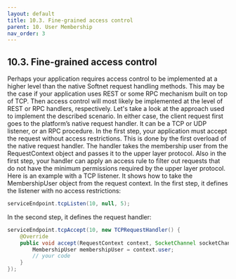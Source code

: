 ```yaml
---
layout: default
title: 10.3. Fine-grained access control
parent: 10. User Membership
nav_order: 3
---
```


## 10.3. Fine-grained access control

Perhaps your application requires access control to be implemented at a higher level than the native Softnet request handling methods. This may be the case if your application uses REST or some RPC mechanism built on top of TCP. Then access control will most likely be implemented at the level of REST or RPC handlers, respectively.
Let's take a look at the approach used to implement the described scenario. In either case, the client request first goes to the platform’s native request handler. It can be a TCP or UDP listener, or an RPC procedure. In the first step, your application must accept the request without access restrictions. This is done by the first overload of the native request handler. The handler takes the membership user from the <span class="datatype">RequestContext</span> object and passes it to the upper layer protocol.
Also in the first step, your handler can apply an access rule to filter out requests that do not have the minimum permissions required by the upper layer protocol.
Here is an example with a TCP listener. It shows how to take the <span class="datatype">MembershipUser</span> object from the request context. In the first step, it defines the listener with no access restrictions:
```java
serviceEndpoint.tcpListen(10, null, 5);
```
In the second step, it defines the request handler:
```java
serviceEndpoint.tcpAccept(10, new TCPRequestHandler() {
    @Override
    public void accept(RequestContext context, SocketChannel socketChannel, ConnectionMode mode) {
        MembershipUser membershipUser = context.user;
        // your code
    }
});
```